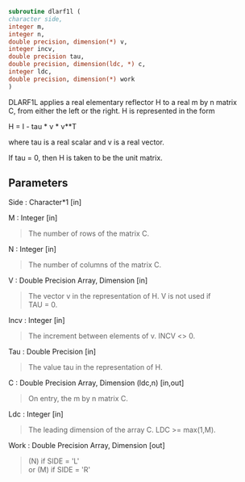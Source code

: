 ```fortran  
subroutine dlarf1l (  
character side,  
integer m,  
integer n,  
double precision, dimension(*) v,  
integer incv,  
double precision tau,  
double precision, dimension(ldc, *) c,  
integer ldc,  
double precision, dimension(*) work  
)  
```  
  
DLARF1L applies a real elementary reflector H to a real m by n matrix  
C, from either the left or the right. H is represented in the form  
  
H = I - tau * v * v**T  
  
where tau is a real scalar and v is a real vector.  
  
If tau = 0, then H is taken to be the unit matrix.  
  
## Parameters  
Side : Character*1 [in]  
  
M : Integer [in]  
> The number of rows of the matrix C.  
  
N : Integer [in]  
> The number of columns of the matrix C.  
  
V : Double Precision Array, Dimension [in]  
> The vector v in the representation of H. V is not used if  
> TAU = 0.  
  
Incv : Integer [in]  
> The increment between elements of v. INCV <> 0.  
  
Tau : Double Precision [in]  
> The value tau in the representation of H.  
  
C : Double Precision Array, Dimension (ldc,n) [in,out]  
> On entry, the m by n matrix C.  
  
Ldc : Integer [in]  
> The leading dimension of the array C. LDC >= max(1,M).  
  
Work : Double Precision Array, Dimension [out]  
> (N) if SIDE = 'L'  
> or (M) if SIDE = 'R'  
  
